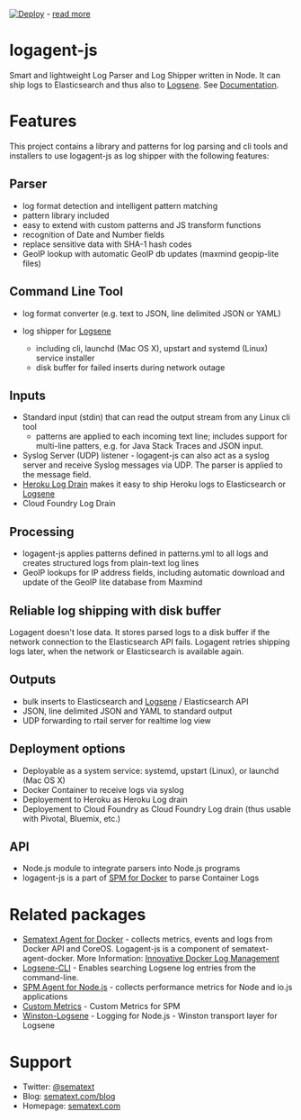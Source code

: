 [![Deploy](https://www.herokucdn.com/deploy/button.png)](https://heroku.com/deploy?template=https://github.com/sematext/logagent-js) - [read more](http://blog.sematext.com/2016/02/18/how-to-ship-heroku-logs-to-logsene-managed-elk-stack/)

# logagent-js

Smart and lightweight Log Parser and Log Shipper written in Node. It can ship logs to Elasticsearch and thus also to [Logsene](http://www.sematext.com/logsene/). See [Documentation](http://sematext.github.io/logagent-js/).

# Features

This project contains a library and patterns for log parsing and cli tools and installers to use logagent-js as log shipper with the following features: 

## Parser
- log format detection and intelligent pattern matching 
- pattern library included 
- easy to extend with custom patterns and JS transform functions
- recognition of Date and Number fields
- replace sensitive data with SHA-1 hash codes
- GeoIP lookup with automatic GeoIP db updates (maxmind geopip-lite files)

## Command Line Tool

- log format converter (e.g. text to JSON, line delimited JSON or YAML)
- log shipper for [Logsene](http://www.sematext.com/logsene/)

  - including cli, launchd (Mac OS X), upstart and systemd (Linux) service installer
  - disk buffer for failed inserts during network outage

## Inputs
- Standard input (stdin) that can read the output stream from any Linux cli tool
  - patterns are applied to each incoming text line; includes support for multi-line patters, e.g. for Java Stack Traces and JSON input.
- Syslog Server (UDP) listener - logagent-js can also act as a syslog server and receive Syslog messages via UDP. The parser is applied to the message field. 
- [Heroku Log Drain](https://github.com/sematext/logagent-js#logagent-as-heroku-log-drain) makes it easy to ship Heroku logs to Elasticsearch or [Logsene](http://www.sematext.com/logsene/)
- Cloud Foundry Log Drain

## Processing
- logagent-js applies patterns defined in patterns.yml to all logs and creates structured logs from plain-text log lines
- GeoIP lookups for IP address fields, including automatic download and update of the GeoIP lite database from Maxmind

## Reliable log shipping with disk buffer

Logagent doesn't lose data.  It stores parsed logs to a disk buffer if the network connection to the Elasticsearch API fails.  Logagent retries shipping logs later, when the network or Elasticsearch is available again.  

## Outputs
- bulk inserts to Elasticsearch and [Logsene](http://sematext.com/logsene) / Elasticsearch API
- JSON, line delimited JSON and YAML to standard output 
- UDP forwarding to rtail server for realtime log view 

## Deployment options
- Deployable as a system service: systemd, upstart (Linux), or launchd (Mac OS X)
- Docker Container to receive logs via syslog
- Deployement to Heroku as Heroku Log drain
- Deployement to Cloud Foundry as Cloud Foundry Log drain (thus usable with Pivotal, Bluemix, etc.)

## API 
- Node.js module to integrate parsers into Node.js programs
- logagent-js is a part of [SPM for Docker](https://github.com/sematext/sematext-agent-docker) to parse Container Logs


# Related packages

- [Sematext Agent for Docker](https://github.com/sematext/sematext-agent-docker) - collects metrics, events and logs from Docker API and CoreOS. Logagent-js is a component of sematext-agent-docker. More Information: [Innovative Docker Log Management](http://blog.sematext.com/2015/08/12/docker-log-management/)
- [Logsene-CLI](https://github.com/sematext/logsene-cli) - Enables searching Logsene log entries from the command-line. 
- [SPM Agent for Node.js](https://github.com/sematext/spm-agent-nodejs) - collects performance metrics for Node and io.js applications
- [Custom Metrics](https://github.com/sematext/spm-metrics-js) - Custom Metrics for SPM 
- [Winston-Logsene](https://github.com/sematext/winston-logsene) - Logging for Node.js - Winston transport layer for Logsene

# Support 

- Twitter: [@sematext](http://twitter.com/sematext)
- Blog: [sematext.com/blog](http://sematext.com/blog)
- Homepage: [sematext.com](http://sematext.com)
